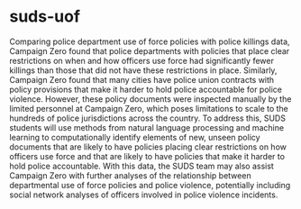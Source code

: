 # suds-uof
Comparing police department use of force policies with police killings data, Campaign Zero found that police departments with policies that place clear restrictions on when and how officers use force had significantly fewer killings than those that did not have these restrictions in place. Similarly, Campaign Zero found that many cities have police union contracts with policy provisions that make it harder to hold police accountable for police violence. However, these policy documents were inspected manually by the limited personnel at Campaign Zero, which poses limitations to scale to the hundreds of police jurisdictions across the country. To address this, SUDS students will use methods from natural language processing and machine learning to computationally identify elements of new, unseen policy documents that are likely to have policies placing clear restrictions on how officers use force and that are likely to have policies that make it harder to hold police accountable. With this data, the SUDS team may also assist Campaign Zero with further analyses of the relationship between departmental use of force policies and police violence, potentially including social network analyses of officers involved in police violence incidents.

